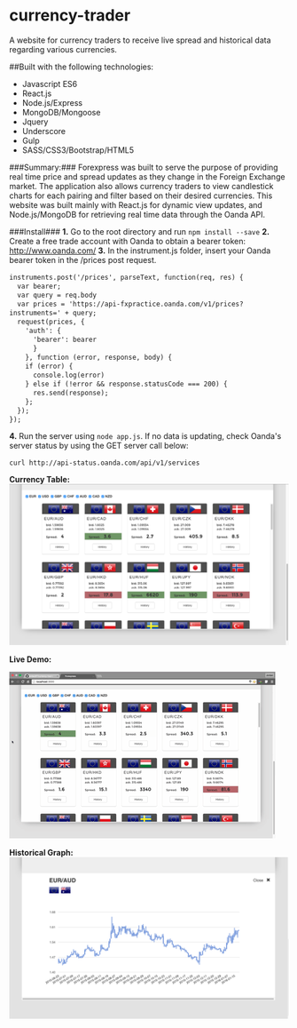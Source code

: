 # currency-trader
A website for currency traders to receive live spread and historical data regarding various currencies. 

##Built with the following technologies:
 - Javascript ES6
 - React.js
 - Node.js/Express
 - MongoDB/Mongoose
 - Jquery
 - Underscore
 - Gulp
 - SASS/CSS3/Bootstrap/HTML5
 
###Summary:###
Forexpress was built to serve the purpose of providing real time price and spread updates as they change in the Foreign Exchange market. The application also allows currency traders to view candlestick charts for each pairing and filter based on their desired currencies. This website was built mainly with React.js for dynamic view updates, and Node.js/MongoDB for retrieving real time data through the Oanda API.

###Install###
**1.** Go to the root directory and run `npm install --save`
**2.** Create a free trade account with Oanda to obtain a bearer token: http://www.oanda.com/
**3.** In the instrument.js folder, insert your Oanda bearer token in the /prices post request. 
```
instruments.post('/prices', parseText, function(req, res) { 
  var bearer;
  var query = req.body
  var prices = 'https://api-fxpractice.oanda.com/v1/prices?instruments=' + query;
  request(prices, {
    'auth': {
      'bearer': bearer
      }
    }, function (error, response, body) {
    if (error) {
      console.log(error)
    } else if (!error && response.statusCode === 200) {
      res.send(response);            
    };
  });
});
```
**4.** Run the server using `node app.js`. If no data is updating, check Oanda's server status by using the GET server call below:
```
curl http://api-status.oanda.com/api/v1/services
```

**Currency Table:**
<img src="public/images/demo-images/issue1.png" />

**Live Demo:**

<img src="public/images/demo-images/spread.gif" />

**Historical Graph:**
<img src="public/images/demo-images/issue2.png" />
